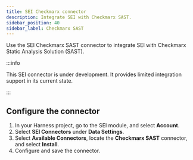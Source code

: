 ```yaml
---
title: SEI Checkmarx connector
description: Integrate SEI with Checkmarx SAST.
sidebar_position: 40
sidebar_label: Checkmarx SAST
---
```


Use the SEI Checkmarx SAST connector to integrate SEI with Checkmarx Static Analysis Solution (SAST).

:::info

This SEI connector is under development. It provides limited integration support in its current state.

:::

## Configure the connector

1. In your Harness project, go to the SEI module, and select **Account**.
2. Select **SEI Connectors** under **Data Settings**.
3. Select **Available Connectors**, locate the **Checkmarx SAST** connector, and select **Install**.
4. Configure and save the connector.
